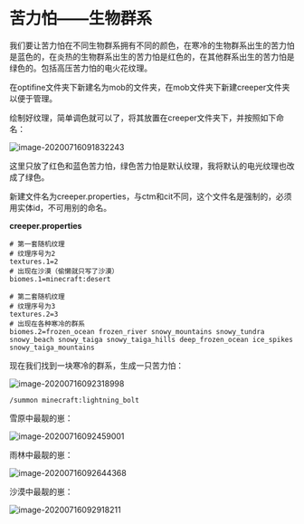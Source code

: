 # 苦力怕——生物群系

我们要让苦力怕在不同生物群系拥有不同的颜色，在寒冷的生物群系出生的苦力怕是蓝色的，在炎热的生物群系出生的苦力怕是红色的，在其他群系出生的苦力怕是绿色的。包括高压苦力怕的电火花纹理。

在optifine文件夹下新建名为mob的文件夹，在mob文件夹下新建creeper文件夹以便于管理。

绘制好纹理，简单调色就可以了，将其放置在creeper文件夹下，并按照如下命名：

![image-20200716091832243](https://i.loli.net/2020/07/28/2LtroCNF6ypdVRg.png)

这里只放了红色和蓝色苦力怕，绿色苦力怕是默认纹理，我将默认的电光纹理也改成了绿色。

新建文件名为creeper.properties，与ctm和cit不同，这个文件名是强制的，必须用实体id，不可用别的命名。

**creeper.properties**

```properties
# 第一套随机纹理
# 纹理序号为2
textures.1=2
# 出现在沙漠（偷懒就只写了沙漠）
biomes.1=minecraft:desert

# 第二套随机纹理
# 纹理序号为3
textures.2=3
# 出现在各种寒冷的群系
biomes.2=frozen_ocean frozen_river snowy_mountains snowy_tundra snowy_beach snowy_taiga snowy_taiga_hills deep_frozen_ocean ice_spikes snowy_taiga_mountains
```

现在我们找到一块寒冷的群系，生成一只苦力怕：

![image-20200716092318998](https://i.loli.net/2020/07/28/82i1EmoJ9wFRXyD.png)

```
/summon minecraft:lightning_bolt
```

雪原中最靓的崽：

![image-20200716092459001](https://i.loli.net/2020/07/28/8kjdOoxfUmAvKtQ.png)

雨林中最靓的崽：

![image-20200716092644368](https://i.loli.net/2020/07/28/SJjZiUOLYx4u6Cn.png)

沙漠中最靓的崽：

![image-20200716092918211](https://i.loli.net/2020/07/28/Q6amwGTtP4IbeBo.png)
